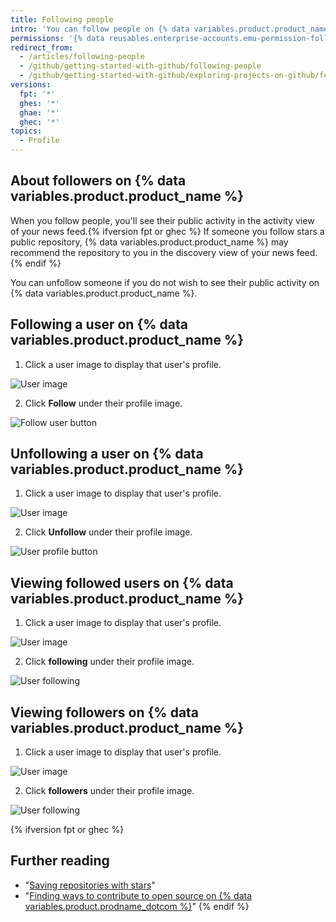 ```yaml
---
title: Following people
intro: 'You can follow people on {% data variables.product.product_name %} to receive notifications about their activity{% ifversion fpt or ghec %} and discover projects in their communities{% endif %}.'
permissions: '{% data reusables.enterprise-accounts.emu-permission-follow %}'
redirect_from:
  - /articles/following-people
  - /github/getting-started-with-github/following-people
  - /github/getting-started-with-github/exploring-projects-on-github/following-people
versions:
  fpt: '*'
  ghes: '*'
  ghae: '*'
  ghec: '*'
topics:
  - Profile
---
```


## About followers on {% data variables.product.product_name %}

When you follow people, you'll see their public activity in the activity view of your news feed.{% ifversion fpt or ghec %} If someone you follow stars a public repository, {% data variables.product.product_name %} may recommend the repository to you in the discovery view of your news feed.{% endif %}

You can unfollow someone if you do not wish to see their public activity on {% data variables.product.product_name %}.

## Following a user on {% data variables.product.product_name %}

1. Click a user image to display that user's profile.

  ![User image](/assets/images/help/profile/user-profile-image.png)

2. Click **Follow** under their profile image.

  ![Follow user button](/assets/images/help/profile/follow-user-button.png)

## Unfollowing a user on {% data variables.product.product_name %}

1.  Click a user image to display that user's profile.

  ![User image](/assets/images/help/profile/user-profile-image.png)

2.  Click **Unfollow** under their profile image.

  ![User profile button](/assets/images/help/profile/user-profile-unfollow-button.png)

## Viewing followed users on {% data variables.product.product_name %}

1. Click a user image to display that user's profile.

  ![User image](/assets/images/help/profile/user-profile-image.png)

2. Click **following** under their profile image.

  ![User following](/assets/images/help/profile/user-profile-following.png)

## Viewing followers on {% data variables.product.product_name %}

1. Click a user image to display that user's profile.

  ![User image](/assets/images/help/profile/user-profile-image.png)

2. Click **followers** under their profile image.

  ![User following](/assets/images/help/profile/user-profile-followers.png)



{% ifversion fpt or ghec %}
## Further reading

- "[Saving repositories with stars](/articles/saving-repositories-with-stars/)"
- "[Finding ways to contribute to open source on {% data variables.product.prodname_dotcom %}](/github/getting-started-with-github/finding-ways-to-contribute-to-open-source-on-github)"
{% endif %} 
